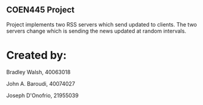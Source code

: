 ## COEN445 Project

Project implements two RSS servers which send updated to clients. The two servers change which is sending the news updated at random intervals. 

# Created by:

Bradley Walsh, 40063018

John A. Baroudi, 40074027

Joseph D'Onofrio, 21955039
